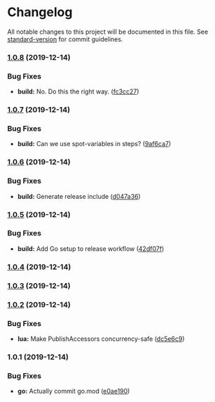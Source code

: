 # Changelog

All notable changes to this project will be documented in this file. See [standard-version](https://github.com/conventional-changelog/standard-version) for commit guidelines.

### [1.0.8](https://github.com/tsal/ataxia-go/compare/v1.0.7...v1.0.8) (2019-12-14)


### Bug Fixes

* **build:** No. Do this the right way. ([fc3cc27](https://github.com/tsal/ataxia-go/commit/fc3cc27d45197eeb2dc90bcbc55d81f67ea80bdd))

### [1.0.7](https://github.com/tsal/ataxia-go/compare/v1.0.6...v1.0.7) (2019-12-14)


### Bug Fixes

* **build:** Can we use spot-variables in steps? ([9af6ca7](https://github.com/tsal/ataxia-go/commit/9af6ca79e30dfc980bb46ce8b8bf1aede0ca8c49))

### [1.0.6](https://github.com/tsal/ataxia-go/compare/v1.0.5...v1.0.6) (2019-12-14)


### Bug Fixes

* **build:** Generate release include ([d047a36](https://github.com/tsal/ataxia-go/commit/d047a368fd26989dde71254f39092ed4b07bcfbd))

### [1.0.5](https://github.com/tsal/ataxia-go/compare/v1.0.4...v1.0.5) (2019-12-14)


### Bug Fixes

* **build:** Add Go setup to release workflow ([42df07f](https://github.com/tsal/ataxia-go/commit/42df07f873be490c37b884546020c3a17a1bf5a9))

### [1.0.4](https://github.com/tsal/ataxia-go/compare/v1.0.3...v1.0.4) (2019-12-14)

### [1.0.3](https://github.com/tsal/ataxia-go/compare/v1.0.2...v1.0.3) (2019-12-14)

### [1.0.2](https://github.com/tsal/ataxia-go/compare/v1.0.1...v1.0.2) (2019-12-14)


### Bug Fixes

* **lua:** Make PublishAccessors concurrency-safe ([dc5e6c9](https://github.com/tsal/ataxia-go/commit/dc5e6c9b719fdafaf1b93254eb4a183427d19bd6))

### 1.0.1 (2019-12-14)


### Bug Fixes

* **go:** Actually commit go.mod ([e0ae190](https://github.com/tsal/ataxia-go/commit/e0ae19036587ac00e5d804aa2b26e47b12c7e8e5))
